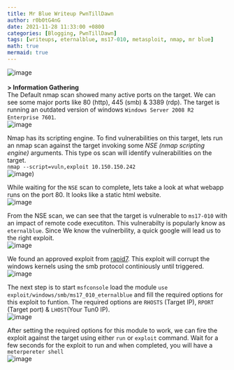 ```yaml
---
title: Mr Blue Writeup PwnTillDawn
author: r0b0tG4nG
date: 2021-11-28 11:33:00 +0800
categories: [Blogging, PwnTillDawn]
tags: [writeups, eternalblue, ms17-010, metasploit, nmap, mr blue]
math: true
mermaid: true
---
```

![image](https://user-images.githubusercontent.com/67085453/143767874-42418165-32f2-4f22-87eb-1dbeb2e14f67.png)<br><br>
**> Information Gathering**<br>
The Default nmap scan showed many active ports on the target. We can see some major ports like 80 (http), 445 (smb) & 3389 (rdp). The target is running an outdated version of windows `Windows Server 2008 R2 Enterprise 7601`. <br>
![image](https://user-images.githubusercontent.com/67085453/143767867-9a7e797d-a7ad-40b8-a1c9-f05c69f9c3aa.png)<br>

Nmap has its scripting engine. To find vulnerabilities on this target, lets run an nmap scan against the target invoking some _NSE (nmap scripting engine)_ arguments. This type os scan will identify vulnerabilities on the target.<br>
`nmap --script=vuln,exploit 10.150.150.242`<br>
![image](https://user-images.githubusercontent.com/67085453/143767883-cad14ba0-8348-4b41-a2a0-edea0c8b1083.png))<br>

While waiting for the `NSE` scan to complete, lets take a look at what webapp runs on the port 80. It looks like a static html website.<br>
![image](https://user-images.githubusercontent.com/67085453/143767889-658a16a7-4161-4d54-a730-417a35472180.png)

From the NSE scan, we can see that the target is vulnerable to `ms17-010` with an impact of remote code executiton. This vulnerabilty is popularly know as `eternalblue`. Since We know the vulnerbility, a quick google will lead us to the right exploit.<br>
![image](https://user-images.githubusercontent.com/67085453/143767903-032954a0-9abf-4d22-bdff-297c3819a179.png)<br>

We found an approved exploit from <a href="https://www.rapid7.com/db/modules/exploit/windows/smb/ms17_010_eternalblue/">rapid7</a>. This exploit will corrupt the windows kernels using the smb protocol continiously until triggered.<br>
![image](https://user-images.githubusercontent.com/67085453/143767914-7f0e5960-d91c-4b15-8ca7-51e0cd7fe814.png)<br>

The next step is to start `msfconsole` load the module `use exploit/windows/smb/ms17_010_eternalblue` and fill the required options for this exploit to funtion. The required options are `RHOSTS` (Target IP), `RPORT` (Target port) & `LHOST`(Your Tun0 IP).<br>
![image](https://user-images.githubusercontent.com/67085453/143767919-f0d35b38-2f2d-45f9-8fdd-bf94461db7ee.png)<br>

After setting the required options for this module to work, we can fire the exploit against the target using either `run` or `exploit` command. Wait for a few seconds for the exploit to run and when completed, you will have a `meterpereter shell` <br>
![image](https://user-images.githubusercontent.com/67085453/143767965-71d0f83b-b4f7-48a1-bc02-ef2bad8b0ecc.png)



